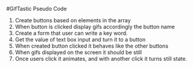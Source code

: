 #GifTastic Pseudo Code

1. Create buttons based on elements in the array
2. When button is clicked display gifs accordingly the button name
3. Create a form that user can write a key word.
4. Get the value of text box input and turn it to a button
5. When created button clicked it behaves like the other buttons
6. When gifs displayed on the screen it should be still
7. Once users click it animates, and with another click it turns still state.

